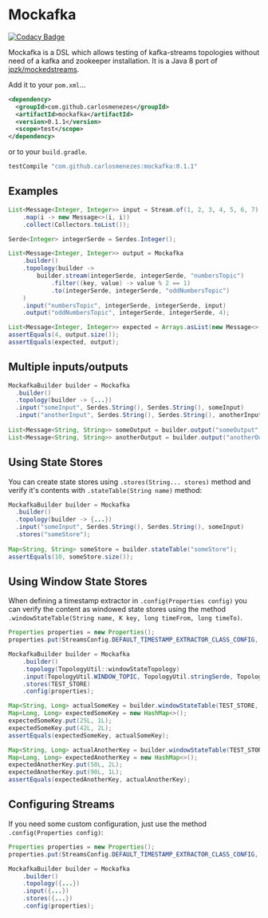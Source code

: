 Mockafka
=======

[![Codacy Badge](https://api.codacy.com/project/badge/Grade/2719b4636f134b359fa13ba33fed24ad)](https://www.codacy.com/app/pachecomenezes/mockafka?utm_source=github.com&utm_medium=referral&utm_content=carlosmenezes/mockafka&utm_campaign=badger)

Mockafka is a DSL which allows testing of kafka-streams topologies without need of a
kafka and zookeeper installation. It is a Java 8 port of [jpzk/mockedstreams](https://github.com/jpzk/mockedstreams).

Add it to your `pom.xml`...

```xml
<dependency>
  <groupId>com.github.carlosmenezes</groupId>
  <artifactId>mockafka</artifactId>
  <version>0.1.1</version>
  <scope>test</scope>
</dependency>
```

or to your `build.gradle`.

```groovy
testCompile "com.github.carlosmenezes:mockafka:0.1.1"
```

Examples
-------

```java
List<Message<Integer, Integer>> input = Stream.of(1, 2, 3, 4, 5, 6, 7)
    .map(i -> new Message<>(i, i))
    .collect(Collectors.toList());

Serde<Integer> integerSerde = Serdes.Integer();

List<Message<Integer, Integer>> output = Mockafka
    .builder()
    .topology(builder ->
        builder.stream(integerSerde, integerSerde, "numbersTopic")
            .filter((key, value) -> value % 2 == 1)
            .to(integerSerde, integerSerde, "oddNumbersTopic")
    )
    .input("numbersTopic", integerSerde, integerSerde, input)
    .output("oddNumbersTopic", integerSerde, integerSerde, 4);

List<Message<Integer, Integer>> expected = Arrays.asList(new Message<>(1, 1), new Message<>(3, 3), new Message<>(5, 5), new Message<>(7, 7));
assertEquals(4, output.size());
assertEquals(expected, output);
``` 

Multiple inputs/outputs
-------

```java
MockafkaBuilder builder = Mockafka
  .builder()
  .topology(builder -> {...})
  .input("someInput", Serdes.String(), Serdes.String(), someInput)
  .input("anotherInput", Serdes.String(), Serdes.String(), anotherInput);
  
List<Message<String, String>> someOutput = builder.output("someOutput", Serdes.String(), Serdes.String(), 10);
List<Message<String, String>> anotherOutput = builder.output("anotherOutput", Serdes.String(), Serdes.String(), 10);
```

Using State Stores
-------

You can create state stores using `.stores(String... stores)` method and verify
it's contents with `.stateTable(String name)` method:

```java
MockafkaBuilder builder = Mockafka
  .builder()
  .topology(builder -> {...})
  .input("someInput", Serdes.String(), Serdes.String(), someInput)
  .stores("someStore");
  
Map<String, String> someStore = builder.stateTable("someStore");  
assertEquals(10, someStore.size());
```

Using Window State Stores
-------

When defining a timestamp extractor in `.config(Properties config)` you can verify the content as 
windowed state stores using the method `.windowStateTable(String name, K key, long timeFrom, long timeTo)`.

```java
Properties properties = new Properties();
properties.put(StreamsConfig.DEFAULT_TIMESTAMP_EXTRACTOR_CLASS_CONFIG, TestTimestampExtractor.class.getName());

MockafkaBuilder builder = Mockafka
    .builder()
    .topology(TopologyUtil::windowStateTopology)
    .input(TopologyUtil.WINDOW_TOPIC, TopologyUtil.stringSerde, TopologyUtil.integerSerde, createInputKeyValueForWindow().toArray(new Message[]{}))
    .stores(TEST_STORE)
    .config(properties);

Map<String, Long> actualSomeKey = builder.windowStateTable(TEST_STORE, "somekey", 0, Long.MAX_VALUE);
Map<Long, Long> expectedSomeKey = new HashMap<>();
expectedSomeKey.put(25L, 1L);
expectedSomeKey.put(42L, 2L);
assertEquals(expectedSomeKey, actualSomeKey);

Map<String, Long> actualAnotherKey = builder.windowStateTable(TEST_STORE, "anotherkey", 0, Long.MAX_VALUE);
Map<Long, Long> expectedAnotherKey = new HashMap<>();
expectedAnotherKey.put(50L, 2L);
expectedAnotherKey.put(90L, 1L);
assertEquals(expectedAnotherKey, actualAnotherKey);
```

Configuring Streams
-------

If you need some custom configuration, just use the method `.config(Properties config)`:

```java
Properties properties = new Properties();
properties.put(StreamsConfig.DEFAULT_TIMESTAMP_EXTRACTOR_CLASS_CONFIG, TestTimestampExtractor.class.getName());

MockafkaBuilder builder = Mockafka
    .builder()
    .topology({...})
    .input({...})
    .stores({...})
    .config(properties);
```
